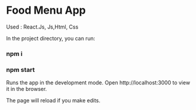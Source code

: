 # Food Menu App
Used : React.Js, Js,Html, Css

In the project directory, you can run:
### npm i
### npm start

Runs the app in the development mode.
Open http://localhost:3000 to view it in the browser.

The page will reload if you make edits.
